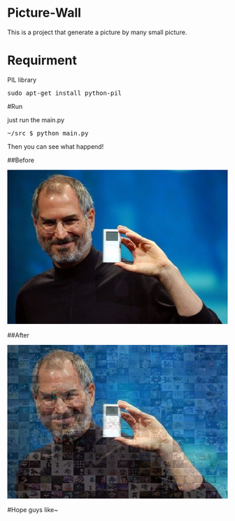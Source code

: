 # Picture-Wall
This is a project that generate a picture by many small picture.

# Requirment
PIL library
<pre>
sudo apt-get install python-pil
</pre>

#Run

just run the main.py
<pre>
~/src $ python main.py
</pre>

Then you can see what happend!

##Before

![before](./resource/test4.jpg)

##After

![after](./resource/temp.jpg)

#Hope guys like~